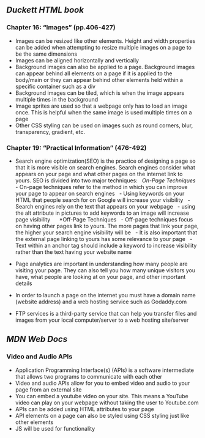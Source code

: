 ## ***Duckett HTML book***

### Chapter 16: “Images” (pp.406-427)
- Images can be resized like other elements. Height and width properties can be added when attempting to resize multiple images on a page to be the same dimensions
- Images can be aligned horizontally and vertically
- Background images can also be applied to a page. Background images can appear behind all elements on a page if it is applied to the body/main or they can appear behind other elements held within a specific container such as a div
- Background images can be tiled, which is when the image appears multiple times in the background
- Image sprites are used so that a webpage only has to load an image once. This is helpful when the same image is used multiple times on a page
- Other CSS styling can be used on images such as round corners, blur, transparency, gradient, etc.

### Chapter 19: “Practical Information” (476-492)
- Search engine optimization(SEO) is the practice of designing a page so that it is more visible on search engines. Search engines consider what appears on your page and what other pages on the internet link to yours. SEO is divided into two major techniques:
  *On-Page Techniques*
  - On-page techniques refer to the method in which you can improve your page to appear on search engines
  - Using keywords on your HTML that people search for on Google will increase your visibility
  - Search engines rely on the text that appears on your webpage
  - using the alt attribute in pictures to add keywords to an image will increase page visibility
  
  *Off-Page Techniques
  - Off-page techniques focus on having other pages link to yours. The more pages that link your page, the higher your search engine visibility will be
  - It is also important that the external page linking to yours has some relevance to your page
  - Text within an anchor tag should include a keyword to increase visibility rather than the text having your website name

- Page analytics are important in understanding how many people are visiting your page. They can also tell you how many unique visitors you have, what people are looking at on your page, and other important details
- In order to launch a page on the internet you must have a domain name (website address) and a web hosting service such as Godaddy.com
- FTP services is a third-party service that can help you transfer files and images from your local computer/server to a web hosting site/server

## ***MDN Web Docs***

### Video and Audio APIs
- Application Programming Interface(s) (APIs) is a software intermediate that allows two programs to communicate with each other
- Video and audio APIs allow for you to embed video and audio to your page from an external site
- You can embed a youtube video on your site. This means a YouTube video can play on your webpage without taking the user to Youtube.com
- APIs can be added using HTML attributes to your page
- API elements on a page can also be styled using CSS styling just like other elements
- JS will be used for functionality


